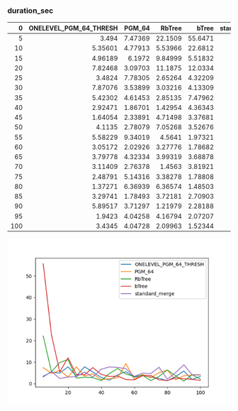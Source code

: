 ### duration_sec

|   0 |   ONELEVEL_PGM_64_THRESH |   PGM_64 |   RbTree |    bTree |   standard_merge |
|----:|-------------------------:|---------:|---------:|---------:|-----------------:|
|   5 |                  3.494   |  7.47369 | 22.1509  | 55.6471  |          3.12648 |
|  10 |                  5.35601 |  4.77913 |  5.53966 | 22.6812  |          5.68175 |
|  15 |                  4.96189 |  6.1972  |  9.84999 |  5.51832 |          2.42138 |
|  20 |                  7.82468 |  3.09703 | 11.1875  | 12.0334  |          3.1006  |
|  25 |                  3.4824  |  7.78305 |  2.65264 |  4.32209 |          3.30008 |
|  30 |                  7.87076 |  3.53899 |  3.03216 |  4.13309 |          5.39684 |
|  35 |                  5.42302 |  4.61453 |  2.85135 |  7.47962 |          3.12039 |
|  40 |                  2.92471 |  1.86701 |  1.42954 |  4.36343 |          6.68749 |
|  45 |                  1.64054 |  2.33891 |  4.71498 |  3.37681 |          7.78247 |
|  50 |                  4.1135  |  2.78079 |  7.05268 |  3.52676 |          7.55955 |
|  55 |                  5.58229 |  9.34019 |  4.5641  |  1.97321 |          6.94526 |
|  60 |                  3.05172 |  2.02926 |  3.27776 |  1.78682 |          3.38425 |
|  65 |                  3.79778 |  4.32334 |  3.99319 |  3.68878 |          4.87987 |
|  70 |                  3.11409 |  2.76378 |  1.4563  |  3.81921 |          4.70595 |
|  75 |                  2.48791 |  5.14316 |  3.38278 |  1.78808 |          7.63786 |
|  80 |                  1.37271 |  6.36939 |  6.36574 |  1.48503 |          2.09452 |
|  85 |                  3.29741 |  1.78493 |  3.72181 |  2.70903 |          5.15625 |
|  90 |                  5.89517 |  3.71297 |  1.21979 |  2.28188 |          8.77283 |
|  95 |                  1.9423  |  4.04258 |  4.16794 |  2.07207 |          4.174   |
| 100 |                  3.4345  |  4.04728 |  2.09963 |  1.52344 |          4.15608 |

![duration_sec.png](duration_sec.png)

